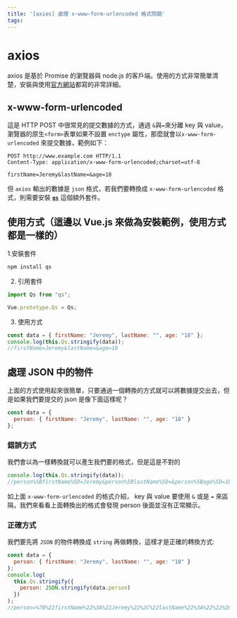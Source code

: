 ```yaml
---
title: '[axios] 處理 x-www-form-urlencoded 格式問題'
tags:
---
```


# axios

axios 是基於 Promise 的瀏覽器與 node.js 的客戶端。使用的方式非常簡單清楚，安裝與使用[官方網站](https://github.com/axios/axios)都寫的非常詳細。

## x-www-form-urlencoded

這是 HTTP POST 中很常見的提交數據的方式，通過 `&`與`=`來分離 key 與 value，瀏覽器的原生`<form>`表單如果不設置 `enctype` 屬性，那麼就會以`x-www-form-urlencoded` 來提交數據，範例如下：

```http
POST http://www.example.com HTTP/1.1
Content-Type: application/x-www-form-urlencoded;charset=utf-8

firstName=Jeremy&lastName=&age=18
```

但 `axios` 輸出的數據是 `json` 格式，若我們要轉換成 `x-www-form-urlencoded` 格式，則需要安裝 [**`qs`**](https://github.com/ljharb/qs) 這個額外套件。

## 使用方式（這邊以 Vue.js 來做為安裝範例，使用方式都是一樣的）

1.安裝套件

```bash
npm install qs
```

2. 引用套件

```js
import Qs from "qs";

Vue.prototype.Qs = Qs;
```

3. 使用方式

```js
const data = { firstName: "Jeremy", lastName: "", age: "18" };
console.log(this.Qs.stringify(data));
//firstName=Jeremy&lastName=&age=18
```

## 處理 JSON 中的物件

上面的方式使用起來很簡單，只要通過一個轉換的方式就可以將數據提交出去，但是如果我們要提交的 json 是像下面這樣呢？

```js
const data = {
  person: { firstName: "Jeremy", lastName: "", age: "18" }
};
```

### 錯誤方式

我們會以為一樣轉換就可以產生我們要的格式，但是這是不對的

```js
console.log(this.Qs.stringify(data));
//person%5BfirstName%5D=Jeremy&person%5BlastName%5D=&person%5Bage%5D=18
```

如上面 `x-www-form-urlencoded` 的格式介紹， key 與 value 要使用 `&` 或是 `=` 來區隔，我們來看看上面轉換出的格式會發現 person 後面並沒有正常顯示。

### 正確方式

我們要先將 `JSON` 的物件轉換成 `string` 再做轉換，這樣才是正確的轉換方式:

```js
const data = {
  person: { firstName: "Jeremy", lastName: "", age: "18" }
};
console.log(
  this.Qs.stringify({
    person: JSON.stringify(data.person)
  })
);
//person=%7B%22firstName%22%3A%22Jeremy%22%2C%22lastName%22%3A%22%22%2C%22age%22%3A%2218%22%7D
```
